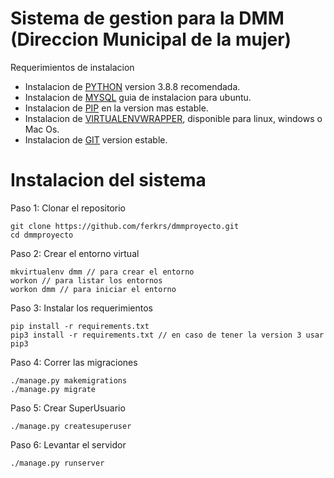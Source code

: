 # Sistema de gestion para la DMM (Direccion Municipal de la mujer)
Requerimientos de instalacion 
* Instalacion de [PYTHON](https://www.python.org/community-landing/) version 3.8.8 recomendada. 
* Instalacion de [MYSQL](https://www.digitalocean.com/community/tutorials/how-to-install-mysql-on-ubuntu-18-04) guia de instalacion para ubuntu. 
* Instalacion de [PIP](https://pip.pypa.io/en/stable/) en la version mas estable.
* Instalacion de [VIRTUALENVWRAPPER](https://pypi.org/project/virtualenvwrapper/), disponible para linux, windows o Mac Os.
* Instalacion de [GIT](https://git-scm.com/downloads) version estable.

# Instalacion del sistema
Paso 1: Clonar el repositorio

```
git clone https://github.com/ferkrs/dmmproyecto.git
cd dmmproyecto
```
Paso 2: Crear el entorno virtual

```
mkvirtualenv dmm // para crear el entorno 
workon // para listar los entornos
workon dmm // para iniciar el entorno
```
Paso 3: Instalar los requerimientos

```
pip install -r requirements.txt
pip3 install -r requirements.txt // en caso de tener la version 3 usar pip3 
```
Paso 4: Correr las migraciones

```
./manage.py makemigrations
./manage.py migrate
```
Paso 5: Crear SuperUsuario
```
./manage.py createsuperuser
```
Paso 6: Levantar el servidor
```
./manage.py runserver
```
